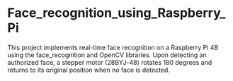 # Face_recognition_using_Raspberry_Pi
This project implements real-time face recognition on a Raspberry Pi 4B using the face_recognition and OpenCV libraries. Upon detecting an authorized face, a stepper motor (28BYJ-48) rotates 180 degrees and returns to its original position when no face is detected.
